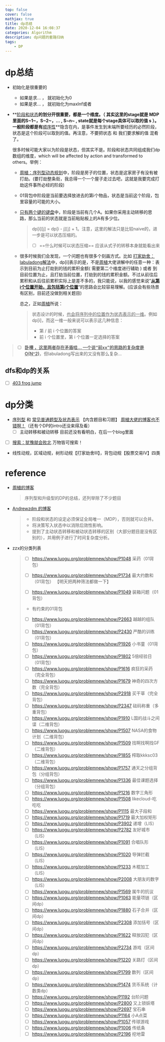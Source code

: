 ```yaml
---
top: false
cover: false
mathjax: true
title: dp总结
date: 2020-12-04 16:08:37
categories: Algorithm
description: dp问题的套路归纳
tags:
	- DP
---
```

# dp总结

* 初始化是很重要的

  * 如果是求...  ，  就初始化为0
  * 如果是求... ， 就初始化为maxInf或者

* **<u>阶段和状态</u>**的划分开很重要，都是一个维度。（ 其实这里的stage就是 MDP里面的S~1~，S~2~，... , S~n~ , state就是每个stage具体可以取的值 s ）。一般阶段都是有**<u>顺序性</u>**隐含在内，是事件发生到末端所要经历的必然阶段，状态是这个阶段可以取到的值。再注意，不要把状态 和 我们要求解的值 混肴了。

  很多时候可能大家以为阶段是状态，但其实不是。阶段和状态共同组成我们dp数组的维度，which will be affected by action and transformed to others。举例：

  * [周植：序列型动态规划](https://leetcode-cn.com/circle/article/kQfS5s/)中，阶段是房子的位置，状态是这家房子有没有被打劫。(要打劫整条街，我总得一个一个屋子走过去吧，这就是我要完成打劫这件事所必经的阶段)

  * 01背包中阶段是当前要选择放进去的第i个物品，状态是当前这个阶段，包里容量的可能的大小。

  * [只有两个键的键盘](https://leetcode-cn.com/problems/2-keys-keyboard/solution/dong-tai-gui-hua-xiang-xi-fen-xi-jie-shi-wei-shi-y/)中，阶段是当前有几个A。如果你采用主动转移的思路，那么当前的状态就是当前粘贴板上的A有多少位。

    > dp\[i][j] = dp\[i - j][j] + 1。注意，这里的解法只是比较naive的，进一步是可以状态压缩的。
    >
    > * [ ] ==什么时候可以状态压缩==  应该从式子的转移本身就能看出来

  * 很多时候我们会发现，一个问题也有很多个刻画方式。比如 [打家劫舍：labuladong解法](https://leetcode-cn.com/problems/house-robber-ii/solution/tong-yong-si-lu-tuan-mie-da-jia-jie-she-wen-ti-by-/)中，dp[i]表示的是，不是[周植](https://leetcode-cn.com/circle/article/kQfS5s/)大佬讲解中的任意一种：表示到目前为止打劫到的钱的累积金额( 需要第二个维度进行辅助 ) 或者 到目前位置为止，且打劫当前位置，打劫到的钱的累积金额。不过从前往后累积和从后往前累积实际上是差不多的，我只能说，以我的感觉来说”<u>**从第i个位置开始，且包括第i个位置**</u>“的思路会比较容易理解。(应该会有些场景有区别，目前还没做到相关题目)

    总之，正如[周植](https://leetcode-cn.com/circle/article/kQfS5s/)所说：

    > 状态设计的时候，<u>也会将序列中的位置作为状态表示的一维</u>。例如 dp[i]，而这一维一般来说可以表示这几种信息：
    > * 第 / 前 i 个位置的答案
    > * 前 i 个位置里，第 i 个位置一定选择的答案



> * [ ] **<u>卧槽  ，这里两者存在矛盾哇... 一个说“前xx”的思路的复杂度是O(N^2)</u>**，但labuladong写出来的又没有那么复杂...



## dfs和dp的关系

* [ ] [403 frog jump](https://leetcode.com/problems/frog-jump/submissions/)



# dp分类

* [序列型](https://leetcode-cn.com/circle/article/kQfS5s/) 和 [常见普通题型及状态表示](https://leetcode-cn.com/circle/article/VFZEXA/)  【内含题目和习题】  [周植大佬的博客也不错啊！](https://wnjxyk.tech/117.html)（还有个DP的intro还没来得及看）
  * [ ] 主动转移和被动转移 目前还没有看明白，在后一个blog里面

* [ ] [搜索：犹豫就会败北](https://www.bilibili.com/video/BV1Y7411N7Bn)  万物皆可搜索！

* 线性动规，区域动规，树形动规【打家劫舍Ⅲ】，背包动规【股票交易Ⅳ】四类



# reference

* [周植的博客]()

  > 序列型和升级型的DP的总结，还列举除了不少题目

* [Andrewzdm 的博客](https://www.luogu.com.cn/blog/0408Dodgemin/dp-conceptions)

  > * 阶段和状态的设定必须保证全局唯一（MDP），否则就可以合并。
  > * 将决策写入状态中以消除后效性影响。
  > * 提到了主动状态转移和被动状态转移的区别（大部分题目是没有区别的），并用例子进行了时间复杂度分析。

* zzx的分类列表

  > * [ ] https://www.luogu.org/problemnew/show/P1048 采药（01背包）
  >
  > * [ ] https://www.luogu.org/problemnew/show/P1734 最大约数和（01背包） 【明天把两种筛法都做一下】
  > * [ ] https://www.luogu.org/problemnew/show/P1049 装箱问题（01背包）
  > * 有约束的01背包
  > * [ ] https://www.luogu.org/problemnew/show/P2663 越越的组队（01背包）
  > * [ ] https://www.luogu.org/problemnew/show/P2430 严酷的训练（01背包）
  > * [ ] https://www.luogu.org/problemnew/show/P1926 小书童（01背包）
  > * [ ] https://www.luogu.org/problemnew/show/P1802 5倍经验日（01背包）
  > * [ ] https://www.luogu.org/problemnew/show/P1616 疯狂的采药（完全背包）
  > * [ ] https://www.luogu.org/problemnew/show/P1679 神奇的四次方数（完全背包）
  > * [ ] https://www.luogu.org/problemnew/show/P2918 买干草（完全背包）
  > * [ ] https://www.luogu.org/problemnew/show/P2347 砝码称重（多重背包）
  > * [ ] https://www.luogu.org/problemnew/show/P1910 L国的战斗之间谍（二维背包）
  > * [ ] https://www.luogu.org/problemnew/show/P1507 NASA的食物计划（二维背包）
  > * [ ] https://www.luogu.org/problemnew/show/P1509 找啊找啊找GF（二维背包）
  > * [ ] https://www.luogu.org/problemnew/show/P1855 榨取kkksc03（二维背包）
  > * [ ] https://www.luogu.org/problemnew/show/P1757 通天之分组背包（分组背包）
  > * [ ] https://www.luogu.org/problemnew/show/P1336 最佳课题选择（分组背包）
  > * [ ] https://www.luogu.org/problemnew/show/P1216 数字三角形
  > * [ ] https://www.luogu.org/problemnew/show/P1508 likecloud-吃吃吃
  > * [ ] https://www.luogu.org/problemnew/show/P1115 最大子段和
  > * [ ] https://www.luogu.org/problemnew/show/P1719 最大加权矩形
  > * [ ] https://www.luogu.org/problemnew/show/P3902 递增（LIS）
  > * [ ] https://www.luogu.org/problemnew/show/P2782 友好城市（LIS）
  > * [ ] https://www.luogu.org/problemnew/show/P1091 合唱队形（LIS）
  > * [ ] https://www.luogu.org/problemnew/show/P1020 导弹拦截（LIS）
  > * [ ] https://www.luogu.org/problemnew/show/P1233 木棍加工（LIS）
  > * [ ] https://www.luogu.org/problemnew/show/P2008 大朋友的数字（LIS）
  > * [ ] https://www.luogu.org/problemnew/show/P1569 属牛的抗议
  > * [ ] https://www.luogu.org/problemnew/show/P1063 能量项链（区间dp）
  > * [ ] https://www.luogu.org/problemnew/show/P1880 石子合并（区间dp）
  > * [ ] https://www.luogu.org/problemnew/show/P2308 添加括号（区间dp）
  > * [ ] https://www.luogu.org/problemnew/show/P1622 释放囚犯（区间dp）
  > * [ ] https://www.luogu.org/problemnew/show/P2734 游戏（区间dp）
  > * [ ] https://www.luogu.org/problemnew/show/P1220 关路灯（区间dp）
  > * [ ] https://www.luogu.org/problemnew/show/P1799 数列（区间dp）
  > * [ ] https://www.luogu.org/problemnew/show/P1474 货币系统（计数类dp）
  > * [ ] https://www.luogu.org/problemnew/show/P1192 台阶问题
  > * [ ] https://www.luogu.org/problemnew/show/P2800 又上锁妖塔
  > * [ ] https://www.luogu.org/problemnew/show/P2697 宝石串
  > * [ ] https://www.luogu.org/problemnew/show/P1164 小A点菜
  > * [ ] https://www.luogu.org/problemnew/show/P1057 传球游戏
  > * [ ] https://www.luogu.org/problemnew/show/P1006 传纸条
  > * [ ] https://www.luogu.org/problemnew/show/P2196 挖地雷
  >